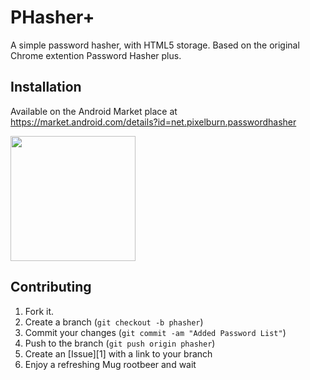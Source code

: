 PHasher+
=============

A simple password hasher, with HTML5 storage. Based on the original Chrome extention Password Hasher plus.


Installation
-----------

Available on the Android Market place at https://market.android.com/details?id=net.pixelburn.passwordhasher

<img src="http://chart.apis.google.com/chart?cht=qr&chs=351x351&chl=http%3A%2F%2Fmarket.android.com%2Fdetails%3Fid%3Dnet.pixelburn.passwordhasher" width=200>


Contributing
------------

1. Fork it.
2. Create a branch (`git checkout -b phasher`)
3. Commit your changes (`git commit -am "Added Password List"`)
4. Push to the branch (`git push origin phasher`)
5. Create an [Issue][1] with a link to your branch
6. Enjoy a refreshing Mug rootbeer and wait
